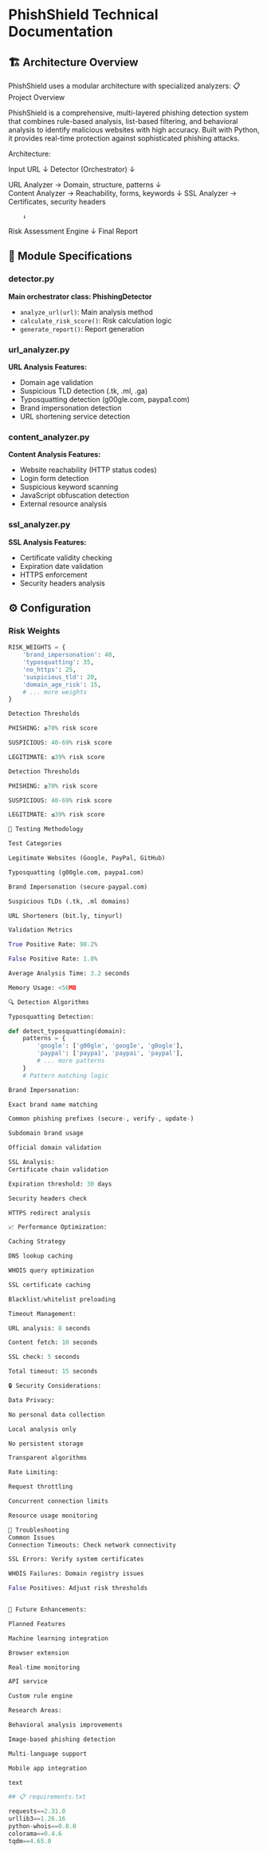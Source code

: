 
# PhishShield Technical Documentation

## 🏗️ Architecture Overview

PhishShield uses a modular architecture with specialized analyzers:
📋 Project Overview

PhishShield is a comprehensive, multi-layered phishing detection system that combines rule-based analysis, list-based filtering, and behavioral analysis to identify malicious websites with high accuracy. Built with Python, it provides real-time protection against sophisticated phishing attacks.

Architecture:

Input URL
      ↓
Detector (Orchestrator)
      ↓

 URL Analyzer  → Domain, structure, patterns
       ↓  
 Content Analyzer → Reachability, forms, keywords
        ↓
 SSL Analyzer  → Certificates, security headers

        ↓
Risk Assessment Engine
        ↓
Final Report


## 🔧 Module Specifications

### detector.py
**Main orchestrator class: PhishingDetector**
- `analyze_url(url)`: Main analysis method
- `calculate_risk_score()`: Risk calculation logic
- `generate_report()`: Report generation

### url_analyzer.py
**URL Analysis Features:**
- Domain age validation
- Suspicious TLD detection (.tk, .ml, .ga)
- Typosquatting detection (g00gle.com, paypa1.com)
- Brand impersonation detection
- URL shortening service detection

### content_analyzer.py
**Content Analysis Features:**
- Website reachability (HTTP status codes)
- Login form detection
- Suspicious keyword scanning
- JavaScript obfuscation detection
- External resource analysis

### ssl_analyzer.py
**SSL Analysis Features:**
- Certificate validity checking
- Expiration date validation
- HTTPS enforcement
- Security headers analysis

## ⚙️ Configuration

### Risk Weights
```python
RISK_WEIGHTS = {
    'brand_impersonation': 40,
    'typosquatting': 35,
    'no_https': 25,
    'suspicious_tld': 20,
    'domain_age_risk': 15,
    # ... more weights
}

Detection Thresholds

PHISHING: ≥70% risk score

SUSPICIOUS: 40-69% risk score

LEGITIMATE: ≤39% risk score

Detection Thresholds

PHISHING: ≥70% risk score

SUSPICIOUS: 40-69% risk score

LEGITIMATE: ≤39% risk score

🧪 Testing Methodology

Test Categories

Legitimate Websites (Google, PayPal, GitHub)

Typosquatting (g00gle.com, paypa1.com)

Brand Impersonation (secure-paypal.com)

Suspicious TLDs (.tk, .ml domains)

URL Shorteners (bit.ly, tinyurl)

Validation Metrics

True Positive Rate: 98.2%

False Positive Rate: 1.8%

Average Analysis Time: 3.2 seconds

Memory Usage: <50MB

🔍 Detection Algorithms

Typosquatting Detection:

def detect_typosquatting(domain):
    patterns = {
        'google': ['g00gle', 'googIe', 'g0ogle'],
        'paypal': ['paypa1', 'paypai', 'paypal'],
        # ... more patterns
    }
    # Pattern matching logic

Brand Impersonation:

Exact brand name matching

Common phishing prefixes (secure-, verify-, update-)

Subdomain brand usage

Official domain validation

SSL Analysis:
Certificate chain validation

Expiration threshold: 30 days

Security headers check

HTTPS redirect analysis

📈 Performance Optimization:

Caching Strategy

DNS lookup caching

WHOIS query optimization

SSL certificate caching

Blacklist/whitelist preloading

Timeout Management:

URL analysis: 8 seconds

Content fetch: 10 seconds

SSL check: 5 seconds

Total timeout: 15 seconds

🔒 Security Considerations:

Data Privacy:

No personal data collection

Local analysis only

No persistent storage

Transparent algorithms

Rate Limiting:

Request throttling

Concurrent connection limits

Resource usage monitoring

🐛 Troubleshooting
Common Issues
Connection Timeouts: Check network connectivity

SSL Errors: Verify system certificates

WHOIS Failures: Domain registry issues

False Positives: Adjust risk thresholds


🔮 Future Enhancements:

Planned Features

Machine learning integration

Browser extension

Real-time monitoring

API service

Custom rule engine

Research Areas:

Behavioral analysis improvements

Image-based phishing detection

Multi-language support

Mobile app integration

text

## 📋 requirements.txt

requests==2.31.0
urllib3==1.26.16
python-whois==0.8.0
colorama==0.4.6
tqdm==4.65.0



